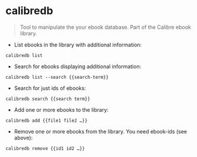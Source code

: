 # calibredb

> Tool to manipulate the your ebook database.
> Part of the Calibre ebook library.

- List ebooks in the library with additional information:

`calibredb list`

- Search for ebooks displaying additional information:

`calibredb list --search {{search-term}}`

- Search for just ids of ebooks:

`calibredb search {{search term}}`

- Add one or more ebooks to the library:

`calibredb add {{file1 file2 …}}`

- Remove one or more ebooks from the library. You need ebook-ids (see above):

`calibredb remove {{id1 id2 …}}`

